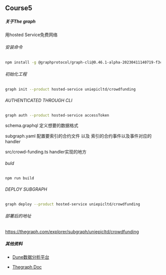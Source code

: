 ## Course5

##### 关于The graph



用hosted Service免费网络

###### 安装命令

```bash
npm install -g @graphprotocol/graph-cli@0.46.1-alpha-20230411140719-f3c5e56
```

###### 初始化工程

```bash
graph init --product hosted-service uniepicltd/crowdfunding
```

###### AUTHENTICATED THROUGH CLI

```bash
graph auth --product hosted-service accessToken
```



schema.graphql 定义想要的数据格式



subgraph.yaml  配置要索引的合约文件 以及 索引的合约事件以及事件对应的handler



src/crowd-funding.ts  handler实现的地方

###### buld

```bash
npm run build
```

###### DEPLOY SUBGRAPH

```bash
graph deploy --product hosted-service uniepicltd/crowdfunding
```

###### 部署后的地址



https://thegraph.com/explorer/subgraph/uniepicltd/crowdfunding

##### 其他资料

- [Dune数据分析平台](https://sixdegreelab.gitbook.io/mastering-chain-analytics/)

- [Thegraph Doc](https://thegraph.com/docs/en/cookbook/quick-start/)

  



